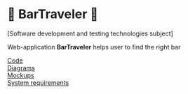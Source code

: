 # 🍺 BarTraveler 🍺

[Software development and testing technologies subject]

Web-application **BarTraveler** helps user to find the right bar 

[Code](https://github.com/NikitaMirosha/BarTraveler/blob/master/Documents/Code/BarTravelerApp.py)  
[Diagrams](https://github.com/NikitaMirosha/BarTraveler/blob/master/Documents/Diagrams/diaList.md)  
[Mockups](https://github.com/NikitaMirosha/BarTraveler/blob/master/Documents/Mockups/myMockup.jpg)  
[System requirements](https://github.com/NikitaMirosha/BarTraveler/blob/master/Documents/Requirements/SRS.md)  
